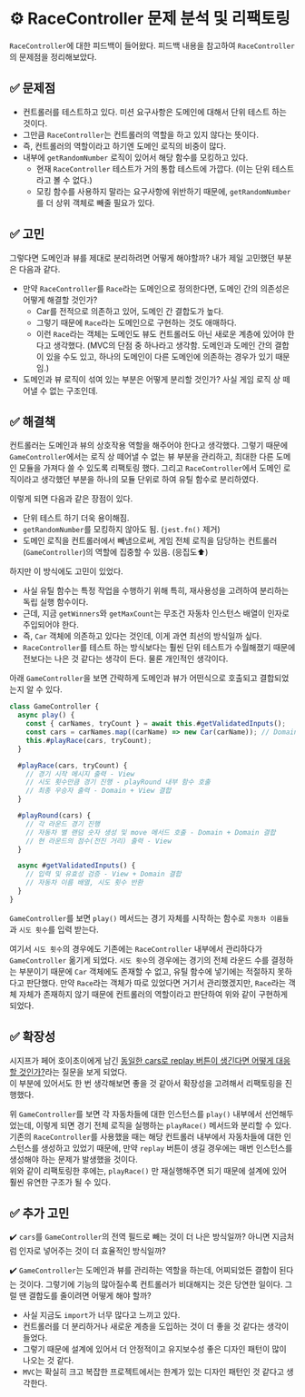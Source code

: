 # ⚙️ RaceController 문제 분석 및 리팩토링

`RaceController`에 대한 피드백이 들어왔다.
피드백 내용을 참고하여 `RaceController`의 문제점을 정리해보았다.

## ✅ 문제점

- 컨트롤러를 테스트하고 있다. 미션 요구사항은 도메인에 대해서 단위 테스트 하는 것이다.
- 그만큼 `RaceController`는 컨트롤러의 역할을 하고 있지 않다는 뜻이다.
- 즉, 컨트롤러의 역할이라고 하기엔 도메인 로직의 비중이 많다.
- 내부에 `getRandomNumber` 로직이 있어서 해당 함수를 모킹하고 있다.
  - 현재 `RaceController` 테스트가 거의 통합 테스트에 가깝다. (이는 단위 테스트라고 볼 수 없다.)
  - 모킹 함수를 사용하지 말라는 요구사항에 위반하기 때문에, `getRandomNumber`를 더 상위 객체로 빼줄 필요가 있다.

## ✅ 고민

그렇다면 도메인과 뷰를 제대로 분리하려면 어떻게 해야할까?
내가 제일 고민했던 부분은 다음과 같다.

- 만약 `RaceController`를 `Race`라는 도메인으로 정의한다면, 도메인 간의 의존성은 어떻게 해결할 것인가?
  - Car를 전적으로 의존하고 있어, 도메인 간 결합도가 높다.
  - 그렇기 때문에 `Race`라는 도메인으로 구현하는 것도 애매하다.
  - 이런 `Race`라는 객체는 도메인도 뷰도 컨트롤러도 아닌 새로운 계층에 있어야 한다고 생각했다.
    (MVC의 단점 중 하나라고 생각함. 도메인과 도메인 간의 결합이 있을 수도 있고, 하나의 도메인이 다른 도메인에 의존하는 경우가 있기 때문임.)
- 도메인과 뷰 로직이 섞여 있는 부분은 어떻게 분리할 것인가? 사실 게임 로직 상 떼어낼 수 없는 구조인데.

## ✅ 해결책

컨트롤러는 도메인과 뷰의 상호작용 역할을 해주어야 한다고 생각했다.
그렇기 때문에 `GameController`에서는 로직 상 떼어낼 수 없는 뷰 부분을 관리하고, 최대한 다른 도메인 모듈을 가져다 쓸 수 있도록 리팩토링 했다.
그리고 `RaceController`에서 도메인 로직이라고 생각했던 부분을 하나의 모듈 단위로 하여 유틸 함수로 분리하였다.

이렇게 되면 다음과 같은 장점이 있다.

- 단위 테스트 하기 더욱 용이해짐.
- `getRandomNumber`를 모킹하지 않아도 됨. (`jest.fn()` 제거)
- 도메인 로직을 컨트롤러에서 빼냄으로써, 게임 전체 로직을 담당하는 컨트롤러(`GameController`)의 역할에 집중할 수 있음. (응집도⬆️)

하지만 이 방식에도 고민이 있었다.

- 사실 유틸 함수는 특정 작업을 수행하기 위해 특히, 재사용성을 고려하여 분리하는 독립 실행 함수이다.
- 근데, 지금 `getWinners`와 `getMaxCount`는 무조건 자동차 인스턴스 배열이 인자로 주입되어야 한다.
- 즉, `Car` 객체에 의존하고 있다는 것인데, 이게 과연 최선의 방식일까 싶다.
- `RaceController`를 테스트 하는 방식보다는 훨씬 단위 테스트가 수월해졌기 때문에 전보다는 나은 것 같다는 생각이 든다. 물론 개인적인 생각이다.

아래 `GameController`을 보면 간략하게 도메인과 뷰가 어떤식으로 호출되고 결합되었는지 알 수 있다.

```js
class GameController {
  async play() {
    const { carNames, tryCount } = await this.#getValidatedInputs();
    const cars = carNames.map((carName) => new Car(carName)); // Domain
    this.#playRace(cars, tryCount);
  }

  #playRace(cars, tryCount) {
    // 경기 시작 메시지 출력 - View
    // 시도 횟수만큼 경기 진행 - playRound 내부 함수 호출
    // 최종 우승자 출력 - Domain + View 결합
  }

  #playRound(cars) {
    // 각 라운드 경기 진행
    // 자동차 별 랜덤 숫자 생성 및 move 메서드 호출 - Domain + Domain 결합
    // 현 라운드의 점수(전진 거리) 출력 - View
  }

  async #getValidatedInputs() {
    // 입력 및 유효성 검증 - View + Domain 결합
    // 자동차 이름 배열, 시도 횟수 반환
  }
}
```

`GameController`를 보면 `play()` 메서드는 경기 자체를 시작하는 함수로 `자동차 이름들`과 `시도 횟수`를 입력 받는다.

여기서 `시도 횟수`의 경우에도 기존에는 `RaceController` 내부에서 관리하다가 `GameController` 옮기게 되었다.
`시도 횟수`의 경우에는 경기의 전체 라운드 수를 결정하는 부분이기 때문에 `Car` 객체에도 존재할 수 없고, 유틸 함수에 넣기에는 적절하지 못하다고 판단했다.
만약 `Race`라는 객체가 따로 있었다면 거기서 관리했겠지만, `Race`라는 객체 자체가 존재하지 않기 때문에 컨트롤러의 역할이라고 판단하여 위와 같이 구현하게 되었다.

## ✅ 확장성

시지프가 페어 호이초이에게 남긴 [동일한 cars로 replay 버튼이 생긴다면 어떻게 대응할 것인가?](https://github.com/woowacourse/javascript-racingcar/pull/347#discussion_r1954453352)라는 질문을 보게 되었다.
<br/>이 부분에 있어서도 한 번 생각해보면 좋을 것 같아서 확장성을 고려해서 리팩토링을 진행했다.

위 `GameController`를 보면 각 자동차들에 대한 인스턴스를 `play()` 내부에서 선언해두었는데, 이렇게 되면 경기 전체 로직을 실행하는 `playRace()` 메서드와 분리할 수 있다.
<br/>기존의 `RaceController`를 사용했을 때는 해당 컨트롤러 내부에서 자동차들에 대한 인스턴스를 생성하고 있었기 때문에, 만약 `replay` 버튼이 생길 경우에는 매번 인스턴스를 생성해야 하는 문제가 발생했을 것이다.
<br/>위와 같이 리팩토링한 후에는, `playRace()` 만 재실행해주면 되기 때문에 설계에 있어 훨씬 유연한 구조가 될 수 있다.

## ✅ 추가 고민

✔️ `cars`를 `GameController`의 전역 필드로 빼는 것이 더 나은 방식일까? 아니면 지금처럼 인자로 넣어주는 것이 더 효율적인 방식일까?

✔️ `GameController`는 도메인과 뷰를 관리하는 역할을 하는데, 어찌되었든 결합이 된다는 것이다. 그렇기에 기능의 많아질수록 컨트롤러가 비대해지는 것은 당연한 일이다. 그럴 땐 결합도를 줄이려면 어떻게 해야 할까?

- 사실 지금도 `import`가 너무 많다고 느끼고 있다.
- 컨트롤러를 더 분리하거나 새로운 계층을 도입하는 것이 더 좋을 것 같다는 생각이 들었다.
- 그렇기 때문에 설계에 있어서 더 안정적이고 유지보수성 좋은 디자인 패턴이 많이 나오는 것 같다.
- `MVC`는 확실히 크고 복잡한 프로젝트에서는 한계가 있는 디자인 패턴인 것 같다고 생각한다.
